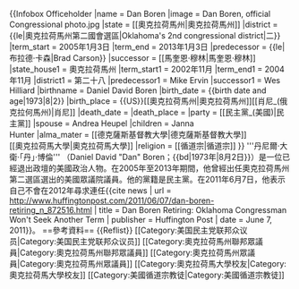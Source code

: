 {{Infobox Officeholder
|name         = Dan Boren
|image        = Dan Boren, official Congressional photo.jpg
|state        = [[奧克拉荷馬州|奧克拉荷馬州]]
|district     = {{le|奧克拉荷馬州第二國會選區|Oklahoma's 2nd congressional district|二}}
|term_start   = 2005年1月3日
|term_end     = 2013年1月3日
|predecessor  = {{le|布拉德·卡森|Brad Carson}}
|successor    = [[馬奎恩·穆林|馬奎恩·穆林]] 
|state_house1 = 奧克拉荷馬州
|term_start1  = 2002年11月
|term_end1    = 2004年11月
|district1    = 第二十八
|predecessor1 = Mike Ervin
|successor1   = Wes Hilliard
|birthname    = Daniel David Boren
|birth_date   = {{birth date and age|1973|8|2}}
|birth_place  = {{US}}[[奧克拉荷馬州|奧克拉荷馬州]][[肖尼_(俄克拉何馬州)|肖尼]]
|death_date   = 
|death_place  = 
|party        = [[民主黨_(美國)|民主黨]]
|spouse       = Andrea Heupel
|children     = Janna<br>Hunter
|alma_mater   = [[德克薩斯基督教大學|德克薩斯基督教大學]]<br>[[奧克拉荷馬大學|奧克拉荷馬大學]]
|religion     = [[循道宗|循道宗]]
}}
'''丹尼爾·大衛·「丹」·博倫''' （Daniel David "Dan" Boren；{{bd|1973年|8月2日}}）是一位已經退出政壇的美國政治人物。在2005年至2013年期間，他曾經出任奧克拉荷馬州第二選區選出的美國眾議院議員。他的黨籍是民主黨。在2011年6月7日，他表示自己不會在2012年尋求連任<ref>{{cite news | url = http://www.huffingtonpost.com/2011/06/07/dan-boren-retiring_n_872516.html | title = Dan Boren Retiring: Oklahoma Congressman Won't Seek Another Term | publisher = Huffington Post | date = June 7, 2011}}</ref>。
==參考資料==
{{Reflist}}
[[Category:美国民主党联邦众议员|Category:美国民主党联邦众议员]]
[[Category:奧克拉荷馬州聯邦眾議員|Category:奧克拉荷馬州聯邦眾議員]]
[[Category:奧克拉荷馬州眾議員|Category:奧克拉荷馬州眾議員]]
[[Category:奧克拉荷馬大學校友|Category:奧克拉荷馬大學校友]]
[[Category:美國循道宗教徒|Category:美國循道宗教徒]]
